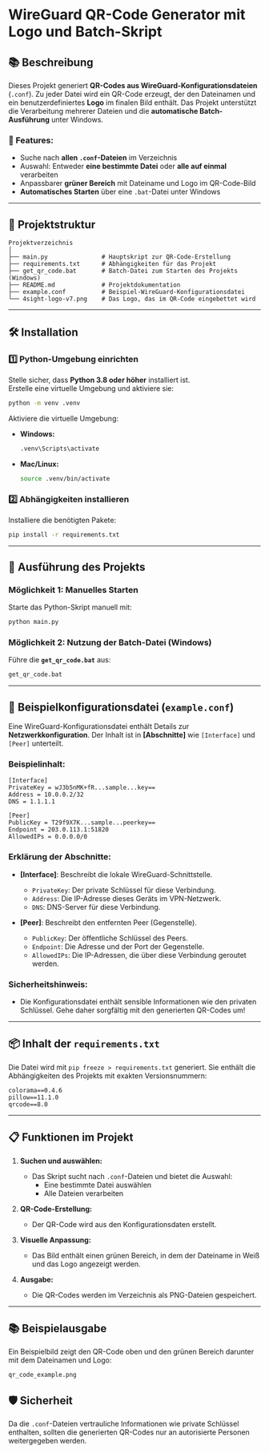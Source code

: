 # WireGuard QR-Code Generator mit Logo und Batch-Skript

## 📚 Beschreibung

Dieses Projekt generiert **QR-Codes aus WireGuard-Konfigurationsdateien** (`.conf`). Zu jeder Datei wird ein QR-Code erzeugt, der den Dateinamen und ein benutzerdefiniertes **Logo** im finalen Bild enthält. Das Projekt unterstützt die Verarbeitung mehrerer Dateien und die **automatische Batch-Ausführung** unter Windows.

### 🔧 Features:
- Suche nach **allen `.conf`-Dateien** im Verzeichnis
- Auswahl: Entweder **eine bestimmte Datei** oder **alle auf einmal** verarbeiten
- Anpassbarer **grüner Bereich** mit Dateiname und Logo im QR-Code-Bild
- **Automatisches Starten** über eine `.bat`-Datei unter Windows

---

## 🔀 Projektstruktur

```
Projektverzeichnis
│
├── main.py               # Hauptskript zur QR-Code-Erstellung
├── requirements.txt      # Abhängigkeiten für das Projekt
├── get_qr_code.bat       # Batch-Datei zum Starten des Projekts (Windows)
├── README.md             # Projektdokumentation
├── example.conf          # Beispiel-WireGuard-Konfigurationsdatei
└── 4sight-logo-v7.png    # Das Logo, das im QR-Code eingebettet wird
```

---

## 🛠️ Installation

### 1️⃣ Python-Umgebung einrichten
Stelle sicher, dass **Python 3.8 oder höher** installiert ist.  
Erstelle eine virtuelle Umgebung und aktiviere sie:

```bash
python -m venv .venv
```

Aktiviere die virtuelle Umgebung:
- **Windows:**  
  ```bash
  .venv\Scripts\activate
  ```
- **Mac/Linux:**  
  ```bash
  source .venv/bin/activate
  ```

### 2️⃣ Abhängigkeiten installieren
Installiere die benötigten Pakete:

```bash
pip install -r requirements.txt
```

---

## 🏃 **Ausführung des Projekts**

### Möglichkeit 1: Manuelles Starten
Starte das Python-Skript manuell mit:

```bash
python main.py
```

### Möglichkeit 2: Nutzung der Batch-Datei (Windows)
Führe die **`get_qr_code.bat`** aus:

```bash
get_qr_code.bat
```

---

## 📄 **Beispielkonfigurationsdatei (`example.conf`)**

Eine WireGuard-Konfigurationsdatei enthält Details zur **Netzwerkkonfiguration**. Der Inhalt ist in **[Abschnitte]** wie `[Interface]` und `[Peer]` unterteilt.

### Beispielinhalt:
```
[Interface]
PrivateKey = wJ3b5nMK+fR...sample...key==
Address = 10.0.0.2/32
DNS = 1.1.1.1

[Peer]
PublicKey = T29f9X7K...sample...peerkey==
Endpoint = 203.0.113.1:51820
AllowedIPs = 0.0.0.0/0
```

### Erklärung der Abschnitte:
- **[Interface]**: Beschreibt die lokale WireGuard-Schnittstelle.
  - `PrivateKey`: Der private Schlüssel für diese Verbindung.
  - `Address`: Die IP-Adresse dieses Geräts im VPN-Netzwerk.
  - `DNS`: DNS-Server für diese Verbindung.


- **[Peer]**: Beschreibt den entfernten Peer (Gegenstelle).
  - `PublicKey`: Der öffentliche Schlüssel des Peers.
  - `Endpoint`: Die Adresse und der Port der Gegenstelle.
  - `AllowedIPs`: Die IP-Adressen, die über diese Verbindung geroutet werden.

### **Sicherheitshinweis:**
- Die Konfigurationsdatei enthält sensible Informationen wie den privaten Schlüssel. Gehe daher sorgfältig mit den generierten QR-Codes um!

---

## 📦 **Inhalt der `requirements.txt`**

Die Datei wird mit `pip freeze > requirements.txt` generiert. Sie enthält die Abhängigkeiten des Projekts mit exakten Versionsnummern:

```
colorama==0.4.6
pillow==11.1.0
qrcode==8.0
```

---

## 📋 **Funktionen im Projekt**

1. **Suchen und auswählen:**  
   - Das Skript sucht nach `.conf`-Dateien und bietet die Auswahl:
     - Eine bestimmte Datei auswählen
     - Alle Dateien verarbeiten

2. **QR-Code-Erstellung:**  
   - Der QR-Code wird aus den Konfigurationsdaten erstellt.

3. **Visuelle Anpassung:**  
   - Das Bild enthält einen grünen Bereich, in dem der Dateiname in Weiß und das Logo angezeigt werden.

4. **Ausgabe:**  
   - Die QR-Codes werden im Verzeichnis als PNG-Dateien gespeichert.

---

## 📚 **Beispielausgabe**

Ein Beispielbild zeigt den QR-Code oben und den grünen Bereich darunter mit dem Dateinamen und Logo:

```
qr_code_example.png
```



## 🛡️ **Sicherheit**
Da die `.conf`-Dateien vertrauliche Informationen wie private Schlüssel enthalten, sollten die generierten QR-Codes nur an autorisierte Personen weitergegeben werden.

